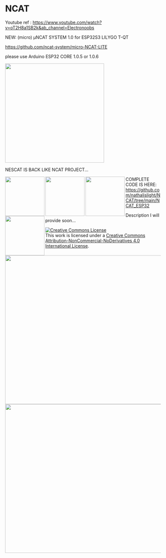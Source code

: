 # NCAT

Youtube ref : https://www.youtube.com/watch?v=oT2H8a1SB2k&ab_channel=Electronoobs

NEW: (micro) μNCAT SYSTEM 1.0 for ESP32S3 LILYGO T-QT
 
<a href="https://github.com/ncat-system/micro-NCAT-LITE/">https://github.com/ncat-system/micro-NCAT-LITE</a>



please use Arduino ESP32 CORE 1.0.5 or 1.0.6

<img src="https://github.com/nathalislight/NCAT/blob/main/NCAT.png" align="center" height="320" width="320">

NESCAT IS BACK LIKE NCAT PROJECT...

<a href="https://github.com/nathalislight/NCAT/tree/main/NCATPRO"><img src="https://github.com/nathalislight/NCAT/raw/main/IMAGES/CATEGORY_IMAGES/NCAT_PRO.png" align="left" height="127" width="127" ></a>
<a href="https://github.com/nathalislight/NCAT/tree/main/NCATLITE"><img src="https://github.com/nathalislight/NCAT/raw/main/IMAGES/CATEGORY_IMAGES/NCAT_LITE.png" align="left" height="127" width="127" ></a>
<a href="https://github.com/nathalislight/NCAT/tree/main/NCATMODULAR"><img src="https://github.com/nathalislight/NCAT/raw/main/IMAGES/CATEGORY_IMAGES/NCAT_MODULAR.png" align="left" height="127" width="127" ></a>
<a href="https://github.com/nathalislight/NCAT/tree/main/NCATWATCHES"><img src="https://github.com/nathalislight/NCAT/raw/main/IMAGES/CATEGORY_IMAGES/NCAT_WATCHES.png" align="left" height="127" width="127" ></a>
















COMPLETE CODE IS HERE:
https://github.com/nathalislight/NCAT/tree/main/NCAT_ESP32





Description I will provide soon...



<a rel="license" href="http://creativecommons.org/licenses/by-nc-nd/4.0/"><img alt="Creative Commons License" style="border-width:0" src="https://i.creativecommons.org/l/by-nc-nd/4.0/88x31.png" /></a><br />This work is licensed under a <a rel="license" href="http://creativecommons.org/licenses/by-nc-nd/4.0/">Creative Commons Attribution-NonCommercial-NoDerivatives 4.0 International License</a>.




<a href="https://github.com/nathalislight/NCAT/blob/main/INTRO.jpg"><img src="https://github.com/nathalislight/NCAT/blob/main/INTRO.jpg" align="left" height="480" width="640" ></a>




<a href="https://github.com/nathalislight/NCAT/tree/main/NCATPRO"><img src="https://github.com/nathalislight/NCAT/blob/main/NCATPRO/NCAT_PRO_APPS.png" align="left" height="480" width="640" ></a>



